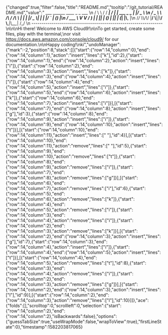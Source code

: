 {"changed":true,"filter":false,"title":"README.md","tooltip":"/git_tutorial/README.md","value":"         ___        ______     ____ _                 _  ___  \n        / \\ \\      / / ___|   / ___| | ___  _   _  __| |/ _ \\ \n       / _ \\ \\ /\\ / /\\___ \\  | |   | |/ _ \\| | | |/ _` | (_) |\n      / ___ \\ V  V /  ___) | | |___| | (_) | |_| | (_| |\\__, |\n     /_/   \\_\\_/\\_/  |____/   \\____|_|\\___/ \\__,_|\\__,_|  /_/ \n ----------------------------------------------------------------- \n\n\nHi there! Welcome to AWS Cloud9!\n\nTo get started, create some files, play with the terminal,\nor visit https://docs.aws.amazon.com/console/cloud9/ for our documentation.\n\nHappy coding!\nki","undoManager":{"mark":-2,"position":8,"stack":[[{"start":{"row":14,"column":0},"end":{"row":14,"column":1},"action":"insert","lines":["k"],"id":2},{"start":{"row":14,"column":1},"end":{"row":14,"column":2},"action":"insert","lines":["i"]},{"start":{"row":14,"column":2},"end":{"row":14,"column":3},"action":"insert","lines":["k"]},{"start":{"row":14,"column":3},"end":{"row":14,"column":4},"action":"insert","lines":["i"]},{"start":{"row":14,"column":4},"end":{"row":14,"column":5},"action":"insert","lines":["i"]},{"start":{"row":14,"column":5},"end":{"row":14,"column":6},"action":"insert","lines":["k"]},{"start":{"row":14,"column":6},"end":{"row":14,"column":7},"action":"insert","lines":["i"]}],[{"start":{"row":14,"column":7},"end":{"row":14,"column":8},"action":"insert","lines":["g"],"id":3},{"start":{"row":14,"column":8},"end":{"row":14,"column":9},"action":"insert","lines":["i"]},{"start":{"row":14,"column":9},"end":{"row":14,"column":10},"action":"insert","lines":["t"]}],[{"start":{"row":14,"column":10},"end":{"row":14,"column":11},"action":"insert","lines":[" "],"id":4}],[{"start":{"row":14,"column":10},"end":{"row":14,"column":11},"action":"remove","lines":[" "],"id":5},{"start":{"row":14,"column":9},"end":{"row":14,"column":10},"action":"remove","lines":["t"]},{"start":{"row":14,"column":8},"end":{"row":14,"column":9},"action":"remove","lines":["i"]},{"start":{"row":14,"column":7},"end":{"row":14,"column":8},"action":"remove","lines":["g"]}],[{"start":{"row":14,"column":6},"end":{"row":14,"column":7},"action":"remove","lines":["i"],"id":6},{"start":{"row":14,"column":5},"end":{"row":14,"column":6},"action":"remove","lines":["k"]},{"start":{"row":14,"column":4},"end":{"row":14,"column":5},"action":"remove","lines":["i"]},{"start":{"row":14,"column":3},"end":{"row":14,"column":4},"action":"remove","lines":["i"]},{"start":{"row":14,"column":2},"end":{"row":14,"column":3},"action":"remove","lines":["k"]}],[{"start":{"row":14,"column":2},"end":{"row":14,"column":3},"action":"insert","lines":["g"],"id":7},{"start":{"row":14,"column":3},"end":{"row":14,"column":4},"action":"insert","lines":["i"]},{"start":{"row":14,"column":4},"end":{"row":14,"column":5},"action":"insert","lines":["t"]}],[{"start":{"row":14,"column":4},"end":{"row":14,"column":5},"action":"remove","lines":["t"],"id":8},{"start":{"row":14,"column":3},"end":{"row":14,"column":4},"action":"remove","lines":["i"]},{"start":{"row":14,"column":2},"end":{"row":14,"column":3},"action":"remove","lines":["g"]}],[{"start":{"row":14,"column":2},"end":{"row":14,"column":3},"action":"insert","lines":["l"],"id":9}],[{"start":{"row":14,"column":2},"end":{"row":14,"column":3},"action":"remove","lines":["l"],"id":10}]]},"ace":{"folds":[],"scrolltop":0,"scrollleft":0,"selection":{"start":{"row":14,"column":2},"end":{"row":14,"column":2},"isBackwards":false},"options":{"guessTabSize":true,"useWrapMode":false,"wrapToView":true},"firstLineState":0},"timestamp":1582203817065}